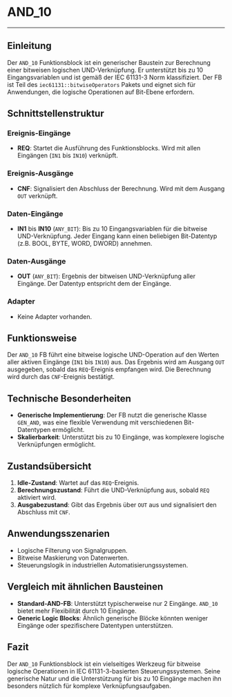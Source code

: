 # AND_10

* * * * * * * * * *
## Einleitung
Der `AND_10` Funktionsblock ist ein generischer Baustein zur Berechnung einer bitweisen logischen UND-Verknüpfung. Er unterstützt bis zu 10 Eingangsvariablen und ist gemäß der IEC 61131-3 Norm klassifiziert. Der FB ist Teil des `iec61131::bitwiseOperators` Pakets und eignet sich für Anwendungen, die logische Operationen auf Bit-Ebene erfordern.

## Schnittstellenstruktur
### **Ereignis-Eingänge**
- **REQ**: Startet die Ausführung des Funktionsblocks. Wird mit allen Eingängen (`IN1` bis `IN10`) verknüpft.

### **Ereignis-Ausgänge**
- **CNF**: Signalisiert den Abschluss der Berechnung. Wird mit dem Ausgang `OUT` verknüpft.

### **Daten-Eingänge**
- **IN1** bis **IN10** (`ANY_BIT`): Bis zu 10 Eingangsvariablen für die bitweise UND-Verknüpfung. Jeder Eingang kann einen beliebigen Bit-Datentyp (z.B. BOOL, BYTE, WORD, DWORD) annehmen.

### **Daten-Ausgänge**
- **OUT** (`ANY_BIT`): Ergebnis der bitweisen UND-Verknüpfung aller Eingänge. Der Datentyp entspricht dem der Eingänge.

### **Adapter**
- Keine Adapter vorhanden.

## Funktionsweise
Der `AND_10` FB führt eine bitweise logische UND-Operation auf den Werten aller aktiven Eingänge (`IN1` bis `IN10`) aus. Das Ergebnis wird am Ausgang `OUT` ausgegeben, sobald das `REQ`-Ereignis empfangen wird. Die Berechnung wird durch das `CNF`-Ereignis bestätigt.

## Technische Besonderheiten
- **Generische Implementierung**: Der FB nutzt die generische Klasse `GEN_AND`, was eine flexible Verwendung mit verschiedenen Bit-Datentypen ermöglicht.
- **Skalierbarkeit**: Unterstützt bis zu 10 Eingänge, was komplexere logische Verknüpfungen ermöglicht.

## Zustandsübersicht
1. **Idle-Zustand**: Wartet auf das `REQ`-Ereignis.
2. **Berechnungszustand**: Führt die UND-Verknüpfung aus, sobald `REQ` aktiviert wird.
3. **Ausgabezustand**: Gibt das Ergebnis über `OUT` aus und signalisiert den Abschluss mit `CNF`.

## Anwendungsszenarien
- Logische Filterung von Signalgruppen.
- Bitweise Maskierung von Datenwerten.
- Steuerungslogik in industriellen Automatisierungssystemen.

## Vergleich mit ähnlichen Bausteinen
- **Standard-AND-FB**: Unterstützt typischerweise nur 2 Eingänge. `AND_10` bietet mehr Flexibilität durch 10 Eingänge.
- **Generic Logic Blocks**: Ähnlich generische Blöcke könnten weniger Eingänge oder spezifischere Datentypen unterstützen.

## Fazit
Der `AND_10` Funktionsblock ist ein vielseitiges Werkzeug für bitweise logische Operationen in IEC 61131-3-basierten Steuerungssystemen. Seine generische Natur und die Unterstützung für bis zu 10 Eingänge machen ihn besonders nützlich für komplexe Verknüpfungsaufgaben.